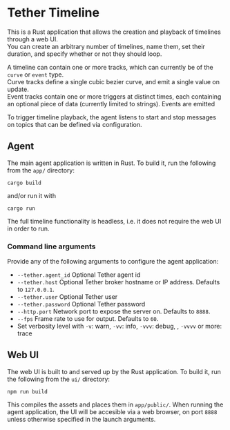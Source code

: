 # Tether Timeline

This is a Rust application that allows the creation and playback of timelines through a web UI.  
You can create an arbitrary number of timelines, name them, set their duration, and specify whether or not they should loop.

A timeline can contain one or more tracks, which can currently be of the `curve` or `event` type.  
Curve tracks define a single cubic bezier curve, and emit a single value on update.  
Event tracks contain one or more triggers at distinct times, each containing an optional piece of data (currently limited to strings). Events are emitted

To trigger timeline playback, the agent listens to start and stop messages on topics that can be defined via configuration.

## Agent

The main agent application is written in Rust. To build it, run the following from the `app/` directory:

```
cargo build
```

and/or run it with

```
cargo run
```

The full timeline functionality is headless, i.e. it does not require the web UI in order to run.

### Command line arguments

Provide any of the following arguments to configure the agent application:

- `--tether.agent_id` Optional Tether agent id
- `--tether.host` Optional Tether broker hostname or IP address. Defaults to `127.0.0.1`.
- `--tether.user` Optional Tether user
- `--tether.password` Optional Tether password
- `--http.port` Network port to expose the server on. Defaults to `8888`.
- `--fps` Frame rate to use for output. Defaults to `60`.
- Set verbosity level with `-v`: warn, `-vv`: info, `-vvv`: debug, , `-vvvv` or more: trace

## Web UI

The web UI is built to and served up by the Rust application. To build it, run the following from the `ui/` directory:

```
npm run build
```

This compiles the assets and places them in `app/public/`. When running the agent application, the UI will be accesible via a web browser, on port `8888` unless otherwise specified in the launch arguments.
